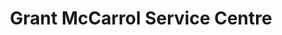 ---
title: "Grant McCarrol Service Centre"
url: /armidale/grant-mccarrol-service-centre/
shop: Autowerkstatt
---